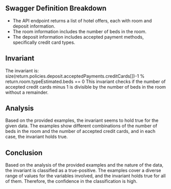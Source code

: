 ## Swagger Definition Breakdown
- The API endpoint returns a list of hotel offers, each with room and deposit information.
- The room information includes the number of beds in the room.
- The deposit information includes accepted payment methods, specifically credit card types.

## Invariant
The invariant is: size(return.policies.deposit.acceptedPayments.creditCards[])-1 % return.room.typeEstimated.beds == 0
This invariant checks if the number of accepted credit cards minus 1 is divisible by the number of beds in the room without a remainder.

## Analysis
Based on the provided examples, the invariant seems to hold true for the given data. The examples show different combinations of the number of beds in the room and the number of accepted credit cards, and in each case, the invariant holds true.

## Conclusion
Based on the analysis of the provided examples and the nature of the data, the invariant is classified as a true-positive. The examples cover a diverse range of values for the variables involved, and the invariant holds true for all of them. Therefore, the confidence in the classification is high.
